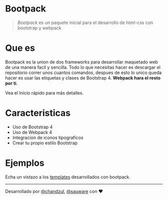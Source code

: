 # Bootpack

> *Bootpack* es un paquete inicial para el desarrollo de html-css con bootstrap y webpack  

# Que es

Bootpack es la union de dos frameworks para desarrollar maquetado web de una manera facil y sencilla. Todo lo que necesitas hacer es descargar el repositorio correr unos cuantos comandos, despues de esto lo unico queda hacer es usar las etiquetas y clases de Bootstrap 4. **Webpack hara el resto por ti**.

Vea el Inicio rápido para más detalles.

# Caracteristicas

* Uso de Bootstrap 4
* Uso de Webpack 4
* Integracion de iconos tipograficos
* Crear tu propio estilo Bootstrap 

# Ejemplos

Echa un vistazo a los [templates](https://mayanfy/themes) desarrollados con bootpack.

***

Desarrollado por [@chandzul](https://chandzul.com), [@sauware](https://sauware.com) con :heart: